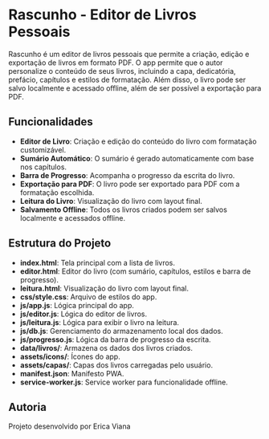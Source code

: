 # Rascunho - Editor de Livros Pessoais

Rascunho é um editor de livros pessoais que permite a criação, edição e exportação de livros em formato PDF. O app permite que o autor personalize o conteúdo de seus livros, incluindo a capa, dedicatória, prefácio, capítulos e estilos de formatação. Além disso, o livro pode ser salvo localmente e acessado offline, além de ser possível a exportação para PDF.

## Funcionalidades

- **Editor de Livro**: Criação e edição do conteúdo do livro com formatação customizável.
- **Sumário Automático**: O sumário é gerado automaticamente com base nos capítulos.
- **Barra de Progresso**: Acompanha o progresso da escrita do livro.
- **Exportação para PDF**: O livro pode ser exportado para PDF com a formatação escolhida.
- **Leitura do Livro**: Visualização do livro com layout final.
- **Salvamento Offline**: Todos os livros criados podem ser salvos localmente e acessados offline.

## Estrutura do Projeto

- **index.html**: Tela principal com a lista de livros.
- **editor.html**: Editor do livro (com sumário, capítulos, estilos e barra de progresso).
- **leitura.html**: Visualização do livro com layout final.
- **css/style.css**: Arquivo de estilos do app.
- **js/app.js**: Lógica principal do app.
- **js/editor.js**: Lógica do editor de livros.
- **js/leitura.js**: Lógica para exibir o livro na leitura.
- **js/db.js**: Gerenciamento do armazenamento local dos dados.
- **js/progresso.js**: Lógica da barra de progresso da escrita.
- **data/livros/**: Armazena os dados dos livros criados.
- **assets/icons/**: Ícones do app.
- **assets/capas/**: Capas dos livros carregadas pelo usuário.
- **manifest.json**: Manifesto PWA.
- **service-worker.js**: Service worker para funcionalidade offline.

## Autoria

Projeto desenvolvido por Erica Viana
